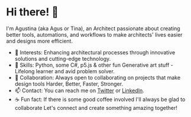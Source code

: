 # Hi there! 👋 
I'm Agustina (aka Agus or Tina), an Architect passionate about creating better tools, automations, and workflows to make architects' lives easier and designs more efficient.

- 👀 Interests: Enhancing architectural processes through innovative solutions and cutting-edge technology.
- 🌱 Skills: Python, some C#, p5.js & other fun Generative art stuff - Lifelong learner and avid problem solver.
- 💞️ Collaboration: Always open to collaborating on projects that make design tools Harder, Better, Faster, Stronger.
- 📫 Contact: You can reach me on [Twitter]([url](https://x.com/agusaboy)) or [LinkedIn]([url](https://www.linkedin.com/in/agusaboy/)).
- ☕ Fun fact: If there is some good coffee involved I'll always be glad to collaborate
Let's connect and create something amazing together!

<!---
agusaboy/agusaboy is a ✨ special ✨ repository because its `README.md` (this file) appears on your GitHub profile.
You can click the Preview link to take a look at your changes.
--->
